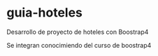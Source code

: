 # guia-hoteles
Desarrollo de proyecto de hoteles con Boostrap4

Se integran conocimiendo del curso de boostrap4
